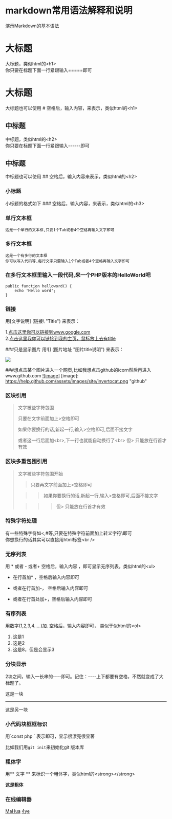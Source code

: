 markdown常用语法解释和说明
============================

演示Markdown的基本语法
  
大标题
===================================
  大标题，类似html的\<h1\><br />
  你只要在标题下面一行紧跟输入=====即可

# 大标题
  大标题也可以使用 # 空格后，输入内容，来表示，类似html的\<h1\><br />
  
中标题
-----------------------------------
  中标题，类似html的\<h2\><br />
  你只要在标题下面一行紧跟输入------即可

## 中标题
  中标题也可以使用 ## 空格后，输入内容来表示，类似html的\<h2\><br />
  
### 小标题
  小标题的格式如下 ### 空格后，输入内容，来表示，类似html的\<h3\><br />

### 单行文本框
    这是一个单行的文本框,只要1个Tab或者4个空格再输入文字即可
        
### 多行文本框  
    这是一个有多行的文本框
    你可以写入代码等,每行文字只要输入1个Tab或者4个空格再输入文字即可

### 在多行文本框里输入一段代码,来一个PHP版本的HelloWorld吧
    public function helloword() {
        echo 'Hello word';
    }

### 链接
   用\[文字说明\] \(链接\ "Title") 来表示：
	
1.[点击这里你可以链接到www.google.com](http://www.google.com)<br />
2.[点击这里我你可以链接到我的主页，鼠标放上去有title](http://iyanyi.com "我的主页")<br />

###只是显示图片
   用\!\[\] \(图片地址 "图片title说明"\) 来表示：
   
![](https://help.github.com/assets/images/site/invertocat.png)

###想点击某个图片进入一个网页,比如我想点击github的icorn然后再进入www.github.com
[![image]](http://www.github.com/)
[image]: https://help.github.com/assets/images/site/invertocat.png "github"

### 区块引用
> 文字被些字符包围
>
> 只要在文字前面加上>空格即可
>
> 如果你要换行的话,新起一行,输入>空格即可,后面不接文字
>
> 或者这一行后面加\<br\>,下一行也就能自动换行了<br\>
> 但> 只能放在行首才有效

### 区块多重包围引用
> 文字被些字符包围开始
>
> > 只要再文字前面加上>空格即可
>
>  > > 如果你要换行的话,新起一行,输入>空格即可,后面不接文字
>
> > > > 但> 只能放在行首才有效

### 特殊字符处理
有一些特殊字符如<,#等,只要在特殊字符前面加上转义字符\即可<br />
你想换行的话其实可以直接用html标签\<br /\>

### 无序列表
用 \* 或者 \- 或者\+ 空格后，输入内容 ，即可显示无序列表，类似html的\<ul\><br /> 

* 在行首加\* ，空格后输入内容即可
- 或者在行首加\-， 空格后输入内容即可
+ 或者在行首处加\+，空格后输入内容即可

### 有序列表
用数字(1,2,3,4.....)加\. 空格后，输入内容即可， 类似于似html的\<ol\><br /> 

1. 这是1
2. 这是2
3. 这是8，但是会显示3


### 分块显示
2块之间，输入一长串的----即可。记住：----上下都要有空格，不然就变成了大标题了。

这是一块

-------------------------

这是另一块

### 小代码块框框标识
用\`const php \` 表示即可，显示很漂亮很显著

比如我们用`git init`来初始化git 版本库

### 粗体字

用\*\* 文字 \*\* 来标识一个粗体字，类似html的\<strong\>\</strong\><br />

**这是粗体**

### 在线编辑器

[MaHua](http://mahua.jser.me/)
[4ye](http://markdown.4ye.me//)
